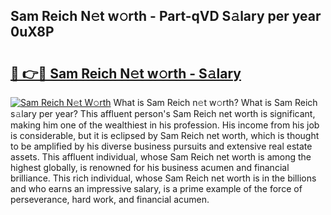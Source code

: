 ## Sam Reich N𝚎t w𝚘rth - Part-qVD S𝚊lary per year 0uX8P

# <h2><a href="http://gc1mc4.nevu.top/?p=Sam+Reich">🔗 👉🔴 Sam Reich N𝚎t w𝚘rth - S𝚊lary</a></h2>

[![Sam Reich N𝚎t W𝚘rth](https://i.imgur.com/Oavwk0R.jpeg)](http://gc1mc4.nevu.top/?p=Sam+Reich)
What is Sam Reich n𝚎t w𝚘rth? What is Sam Reich s𝚊lary per year?
This affluent person's Sam Reich net worth is significant, making him one of the wealthiest in his profession. His income from his job is considerable, but it is eclipsed by Sam Reich net worth, which is thought to be amplified by his diverse business pursuits and extensive real estate assets. This affluent individual, whose Sam Reich net worth is among the highest globally, is renowned for his business acumen and financial brilliance. This rich individual, whose Sam Reich net worth is in the billions and who earns an impressive salary, is a prime example of the force of perseverance, hard work, and financial acumen.
